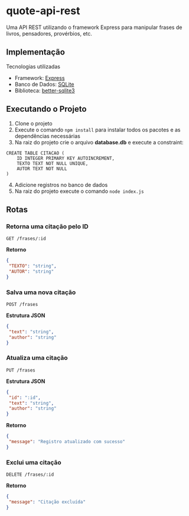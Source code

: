 # quote-api-rest
Uma API REST utilizando o framework Express para manipular frases de livros, pensadores, provérbios, etc.

## Implementação
Tecnologias utilizadas
- Framework: [Express](https://expressjs.com/)
- Banco de Dados: [SQLite](https://sqlite.org/index.html)
- Biblioteca: [better-sqlite3](https://www.npmjs.com/package/better-sqlite3?activeTab=readme)

## Executando o Projeto
1. Clone o projeto
2. Execute o comando `` npm install `` para instalar todos os pacotes e as dependências necessárias
3. Na raiz do projeto crie o arquivo **database.db** e execute a constraint:
```
CREATE TABLE CITACAO (
	ID INTEGER PRIMARY KEY AUTOINCREMENT,
	TEXTO TEXT NOT NULL UNIQUE,
	AUTOR TEXT NOT NULL
)
```
4. Adicione registros no banco de dados
5. Na raiz do projeto execute o comando ``node index.js``

## Rotas
### Retorna uma citação pelo ID
```HTTP
GET /frases/:id
```
**Retorno**
```JSON
{
 "TEXTO": "string",
 "AUTOR": "string"
}
```

### Salva uma nova citação
```HTTP
POST /frases
```
**Estrutura JSON**
```JSON
{
 "text": "string",
 "author": "string"
}
```

### Atualiza uma citação
```HTTP
PUT /frases
```
**Estrutura JSON**
```JSON
{
 "id": ":id",
 "text": "string",
 "author": "string"
}
```
**Retorno**
```JSON
{
 "message": "Registro atualizado com sucesso"
}
```

### Exclui uma citação
```HTTP
DELETE /frases/:id
```
**Retorno**
```JSON
{
 "message": "Citação excluída"
}
```
